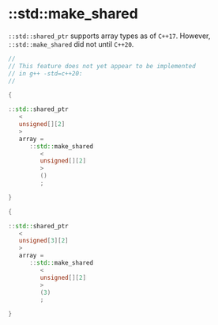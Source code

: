 # ::std::make_shared

`::std::shared_ptr` supports array types as of `C++17`. However, `::std::make_shared` did not until `C++20`.

```c++
//
// This feature does not yet appear to be implemented
// in g++ -std=c++20:
//

{

::std::shared_ptr
   <
   unsigned[][2]
   >
   array =
      ::std::make_shared
         <
         unsigned[][2]
         >
         ()
         ;

}

{

::std::shared_ptr
   <
   unsigned[3][2]
   >
   array =
      ::std::make_shared
         <
         unsigned[][2]
         >
         (3)
         ;

}
```
